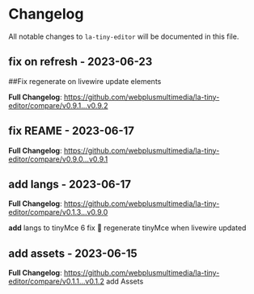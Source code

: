 # Changelog

All notable changes to `la-tiny-editor` will be documented in this file.

## fix on refresh - 2023-06-23

##Fix regenerate on livewire update elements

**Full Changelog**: https://github.com/webplusmultimedia/la-tiny-editor/compare/v0.9.1...v0.9.2

## fix REAME - 2023-06-17

**Full Changelog**: https://github.com/webplusmultimedia/la-tiny-editor/compare/v0.9.0...v0.9.1

## add langs - 2023-06-17

**Full Changelog**: https://github.com/webplusmultimedia/la-tiny-editor/compare/v0.1.3...v0.9.0

**add** langs to tinyMce 6
fix :100:  regenerate tinyMce when livewire updated

## add assets - 2023-06-15

**Full Changelog**: https://github.com/webplusmultimedia/la-tiny-editor/compare/v0.1.1...v0.1.2
add Assets
